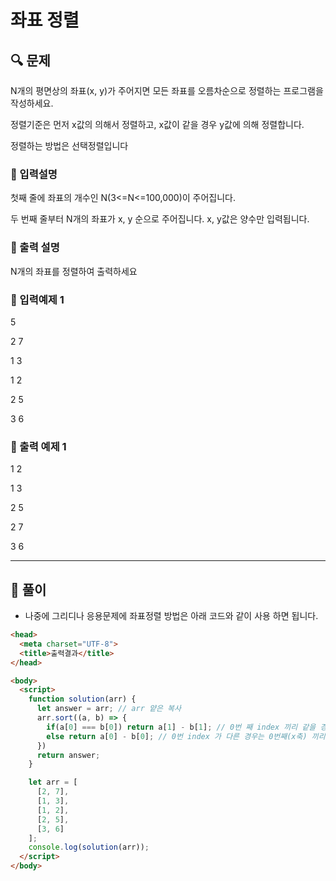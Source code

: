 # 좌표 정렬

##  🔍 문제 
N개의 평면상의 좌표(x, y)가 주어지면 모든 좌표를 오름차순으로 정렬하는 프로그램을 작성하세요.   

정렬기준은 먼저 x값의 의해서 정렬하고, x값이 같을 경우 y값에 의해 정렬합니다. 

정렬하는 방법은 선택정렬입니다


### 🔹 입력설명
첫째 줄에 좌표의 개수인 N(3<=N<=100,000)이 주어집니다.  

두 번째 줄부터 N개의 좌표가 x, y 순으로 주어집니다. x, y값은 양수만 입력됩니다.

### 🔹 출력 설명
N개의 좌표를 정렬하여 출력하세요

### 🔹 입력예제 1
5

2 7

1 3

1 2

2 5

3 6

### 🔹 출력 예제 1
1 2

1 3

2 5

2 7

3 6




----

##  📌 풀이

- 나중에 그리디나 응용문제에 좌표정렬 방법은 아래 코드와 같이 사용 하면 됩니다.

```html
<head>
  <meta charset="UTF-8">
  <title>출력결과</title>
</head>

<body>
  <script>
    function solution(arr) {
      let answer = arr; // arr 얕은 복사
      arr.sort((a, b) => {
        if(a[0] === b[0]) return a[1] - b[1]; // 0번 째 index 끼리 같을 경우 1번째 (y축) 끼리 비교해서 오름차순 정렬 
        else return a[0] - b[0]; // 0번 index 가 다른 경우는 0번째(x축) 끼리 비교해서 오름차순 정렬해줌
      })
      return answer;
    }

    let arr = [
      [2, 7],
      [1, 3],
      [1, 2],
      [2, 5],
      [3, 6]
    ];
    console.log(solution(arr));
  </script>
</body>
```
